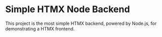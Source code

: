 # Simple HTMX Node Backend

This project is the most simple HTMX backend, powered by Node.js, for demonstrating a HTMX frontend.
